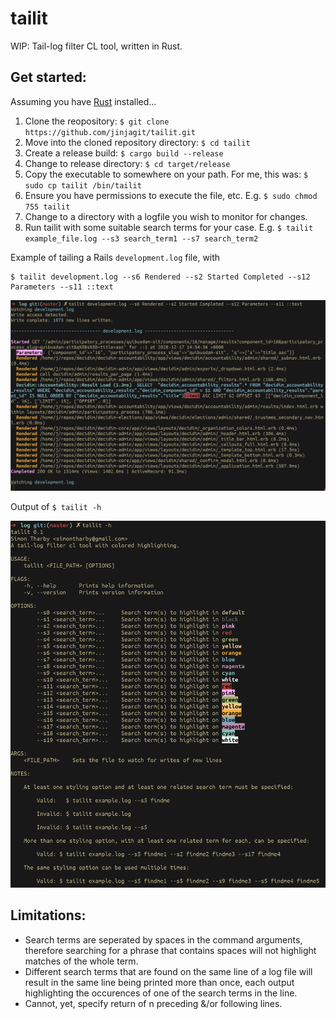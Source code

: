 # tailit
WIP: Tail-log filter CL tool, written in Rust.

## Get started:
Assuming you have [Rust](https://www.rust-lang.org/tools/install) installed...  
1. Clone the reopository: `$ git clone https://github.com/jinjagit/tailit.git` 
2. Move into the cloned repository directory: `$ cd tailit`   
3. Create a release build: `$ cargo build --release`  
4. Change to release directory: `$ cd target/release`  
5. Copy the executable to somewhere on your path. For me, this was: `$ sudo cp tailit /bin/tailit`  
6. Ensure you have permissions to execute the file, etc. E.g. `$ sudo chmod 755 tailit`  
7. Change to a directory with a logfile you wish to monitor for changes.  
8. Run tailit with some suitable search terms for your case. E.g. `$ tailit example_file.log --s3 search_term1 --s7 search_term2`  

Example of tailing a Rails `development.log` file, with
```
$ tailit development.log --s6 Rendered --s2 Started Completed --s12 Parameters --s11 ::text
```
![example](img/tailit.png)


Output of `$ tailit -h`  
  
![help](img/help_text.png)

## Limitations:

  * Search terms are seperated by spaces in the command arguments, therefore searching for a phrase that contains spaces will not highlight matches of the whole term.
  * Different search terms that are found on the same line of a log file will result in the same line being printed more than once, each output highlighting the occurences of one of the search terms in the line.
  * Cannot, yet, specify return of n preceding &/or following lines.

